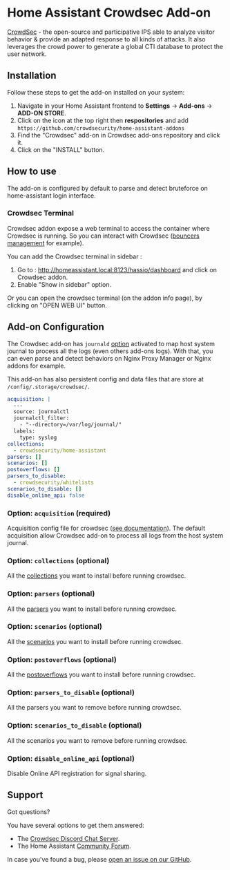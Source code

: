 # Home Assistant Crowdsec Add-on

[CrowdSec](https://github.com/crowdsecurity/crowdsec) - the open-source and participative IPS able to analyze visitor behavior & provide an adapted response to all kinds of attacks. It also leverages the crowd power to generate a global CTI database to protect the user network.

## Installation

Follow these steps to get the add-on installed on your system:

1. Navigate in your Home Assistant frontend to **Settings** ->  **Add-ons** -> **ADD-ON STORE**.
2. Click on the icon at the top right then **respositories** and add `https://github.com/crowdsecurity/home-assistant-addons`
3. Find the "Crowdsec" add-on in Crowdsec add-ons repository and click it.
4. Click on the "INSTALL" button.

## How to use

The add-on is configured by default to parse and detect bruteforce on home-assistant login interface.

### Crowdsec Terminal

Crowdsec addon expose a web terminal to access the container where Crowdsec is running.
So you can interact with Crowdsec ([bouncers management](https://docs.crowdsec.net/docs/next/user_guides/bouncers_configuration) for example).

You can add the Crowdsec terminal in sidebar :

1. Go to : http://homeassistant.local:8123/hassio/dashboard and click on Crowdsec addon.
2. Enable "Show in sidebar" option.

Or you can open the crowdsec terminal (on the addon info page), by clicking on "OPEN WEB UI" button.


## Add-on Configuration

The Crowdsec add-on has `journald` [option](https://developers.home-assistant.io/docs/add-ons/configuration#optional-configuration-options) activated to map host system journal to process all the logs (even others add-ons logs).
With that, you can even parse and detect behaviors on Nginx Proxy Manager or Nginx addons for example.

This add-on has also persistent config and data files that are store at `/config/.storage/crowdsec/`.

```yaml
acquisition: |
  ---
  source: journalctl
  journalctl_filter: 
    - "--directory=/var/log/journal/"
  labels:
    type: syslog
collections:
  - crowdsecurity/home-assistant
parsers: []
scenarios: []
postoverflows: []
parsers_to_disable:
  - crowdsecurity/whitelists
scenarios_to_disable: []
disable_online_api: false
```

### Option: `acquisition` (required)

Acquisition config file for crowdsec ([see documentation](https://docs.crowdsec.net/docs/next/concepts/#acquisition)).
The default acquisition allow Crowdsec add-on to process all logs from the host system journal.

### Option: `collections` (optional)

All the [collections](https://docs.crowdsec.net/docs/next/user_guides/hub_mgmt/#collections) you want to install before running crowdsec.

### Option: `parsers` (optional)

All the [parsers](https://docs.crowdsec.net/docs/next/user_guides/hub_mgmt/#parsers) you want to install before running crowdsec.

### Option: `scenarios` (optional)

All the [scenarios](https://docs.crowdsec.net/docs/next/user_guides/hub_mgmt/#scenarios) you want to install before running crowdsec.

### Option: `postoverflows` (optional)

All the [postoverflows](https://docs.crowdsec.net/docs/next/parsers/intro/#postoverflows) you want to install before running crowdsec.

### Option: `parsers_to_disable` (optional)

All the parsers you want to remove before running crowdsec.

### Option: `scenarios_to_disable` (optional)

All the scenarios you want to remove before running crowdsec.

### Option: `disable_online_api` (optional)

Disable Online API registration for signal sharing.

## Support

Got questions?

You have several options to get them answered:

- The [Crowdsec Discord Chat Server][discord].
- The Home Assistant [Community Forum][forum].

In case you've found a bug, please [open an issue on our GitHub][issue].

[discord]: https://discord.gg/wGN7ShmEE8
[forum]: https://discourse.crowdsec.net/
[issue]: https://github.com/crowdsecurity/home-assistant-addons/issues